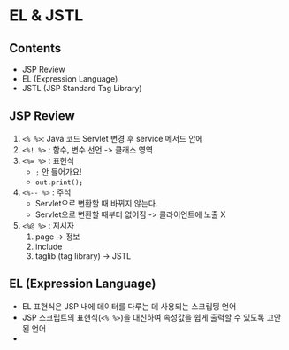 # EL & JSTL

## Contents
* JSP Review
* EL (Expression Language)
* JSTL (JSP Standard Tag Library)


## JSP Review
1. `<% %>`: Java 코드 Servlet 변경 후 service 메서드 안에
2. `<%! %>` : 함수, 변수 선언 -> 클래스 영역
3. `<%= %>` : 표현식
    * `;` 안 들어가요! 
    * `out.print();`
4. `<%-- %>` : 주석
    * Servlet으로 변환할 때 바뀌지 않는다.
    * Servlet으로 변환할 때부터 없어짐 -> 클라이언트에 노출 X
5. `<%@ %>` : 지시자
   1. page -> 정보
   2. include
   3. taglib (tag library) -> JSTL


## EL (Expression Language)

* EL 표현식은 JSP 내에 데이터를 다루는 데 사용되는 스크립팅 언어
* JSP 스크립트의 표현식(`<% %>`)을 대신하여 속성값을 쉽게 출력할 수 있도록 고안된 언어
* 